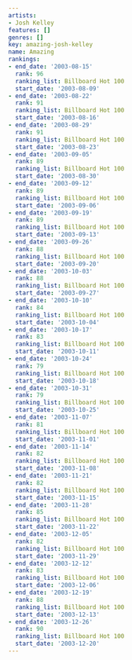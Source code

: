 ```yaml
---
artists:
- Josh Kelley
features: []
genres: []
key: amazing-josh-kelley
name: Amazing
rankings:
- end_date: '2003-08-15'
  rank: 96
  ranking_list: Billboard Hot 100
  start_date: '2003-08-09'
- end_date: '2003-08-22'
  rank: 91
  ranking_list: Billboard Hot 100
  start_date: '2003-08-16'
- end_date: '2003-08-29'
  rank: 91
  ranking_list: Billboard Hot 100
  start_date: '2003-08-23'
- end_date: '2003-09-05'
  rank: 89
  ranking_list: Billboard Hot 100
  start_date: '2003-08-30'
- end_date: '2003-09-12'
  rank: 89
  ranking_list: Billboard Hot 100
  start_date: '2003-09-06'
- end_date: '2003-09-19'
  rank: 89
  ranking_list: Billboard Hot 100
  start_date: '2003-09-13'
- end_date: '2003-09-26'
  rank: 88
  ranking_list: Billboard Hot 100
  start_date: '2003-09-20'
- end_date: '2003-10-03'
  rank: 88
  ranking_list: Billboard Hot 100
  start_date: '2003-09-27'
- end_date: '2003-10-10'
  rank: 84
  ranking_list: Billboard Hot 100
  start_date: '2003-10-04'
- end_date: '2003-10-17'
  rank: 83
  ranking_list: Billboard Hot 100
  start_date: '2003-10-11'
- end_date: '2003-10-24'
  rank: 79
  ranking_list: Billboard Hot 100
  start_date: '2003-10-18'
- end_date: '2003-10-31'
  rank: 79
  ranking_list: Billboard Hot 100
  start_date: '2003-10-25'
- end_date: '2003-11-07'
  rank: 81
  ranking_list: Billboard Hot 100
  start_date: '2003-11-01'
- end_date: '2003-11-14'
  rank: 82
  ranking_list: Billboard Hot 100
  start_date: '2003-11-08'
- end_date: '2003-11-21'
  rank: 82
  ranking_list: Billboard Hot 100
  start_date: '2003-11-15'
- end_date: '2003-11-28'
  rank: 85
  ranking_list: Billboard Hot 100
  start_date: '2003-11-22'
- end_date: '2003-12-05'
  rank: 82
  ranking_list: Billboard Hot 100
  start_date: '2003-11-29'
- end_date: '2003-12-12'
  rank: 83
  ranking_list: Billboard Hot 100
  start_date: '2003-12-06'
- end_date: '2003-12-19'
  rank: 88
  ranking_list: Billboard Hot 100
  start_date: '2003-12-13'
- end_date: '2003-12-26'
  rank: 90
  ranking_list: Billboard Hot 100
  start_date: '2003-12-20'
---
```


